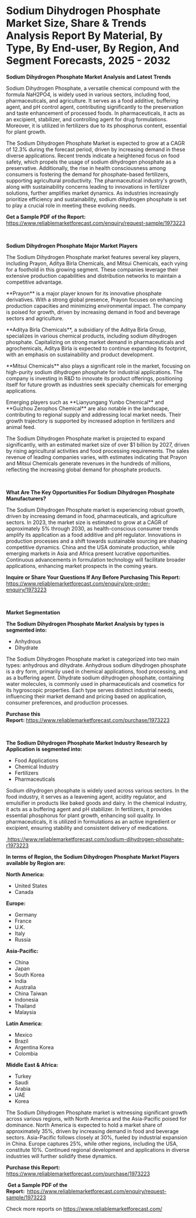 <p><h1>Sodium Dihydrogen Phosphate Market Size, Share & Trends Analysis Report By Material, By Type, By End-user, By Region, And Segment Forecasts, 2025 - 2032</h1></p><p><strong>Sodium Dihydrogen Phosphate Market Analysis and Latest Trends</strong></p>
<p><p>Sodium Dihydrogen Phosphate, a versatile chemical compound with the formula NaH2PO4, is widely used in various sectors, including food, pharmaceuticals, and agriculture. It serves as a food additive, buffering agent, and pH control agent, contributing significantly to the preservation and taste enhancement of processed foods. In pharmaceuticals, it acts as an excipient, stabilizer, and controlling agent for drug formulations. Moreover, it is utilized in fertilizers due to its phosphorus content, essential for plant growth.</p><p>The Sodium Dihydrogen Phosphate Market is expected to grow at a CAGR of 12.3% during the forecast period, driven by increasing demand in these diverse applications. Recent trends indicate a heightened focus on food safety, which propels the usage of sodium dihydrogen phosphate as a preservative. Additionally, the rise in health consciousness among consumers is fostering the demand for phosphate-based fertilizers, supporting agricultural productivity. The pharmaceutical industry's growth, along with sustainability concerns leading to innovations in fertilizer solutions, further amplifies market dynamics. As industries increasingly prioritize efficiency and sustainability, sodium dihydrogen phosphate is set to play a crucial role in meeting these evolving needs.</p></p>
<p><strong>Get a Sample PDF of the Report:&nbsp;</strong> <a href="https://www.reliablemarketforecast.com/enquiry/request-sample/1973223?utm_campaign=2200&utm_medium=2&utm_source=Github&utm_content=ia&utm_term=31012025&utm_id=sodium-dihydrogen-phosphate">https://www.reliablemarketforecast.com/enquiry/request-sample/1973223</a></p>
<p>&nbsp;</p>
<p><strong>Sodium Dihydrogen Phosphate Major Market Players</strong></p>
<p><p>The Sodium Dihydrogen Phosphate market features several key players, including Prayon, Aditya Birla Chemicals, and Mitsui Chemicals, each vying for a foothold in this growing segment. These companies leverage their extensive production capabilities and distribution networks to maintain a competitive advantage.</p><p>**Prayon** is a major player known for its innovative phosphate derivatives. With a strong global presence, Prayon focuses on enhancing production capacities and minimizing environmental impact. The company is poised for growth, driven by increasing demand in food and beverage sectors and agriculture.</p><p>**Aditya Birla Chemicals**, a subsidiary of the Aditya Birla Group, specializes in various chemical products, including sodium dihydrogen phosphate. Capitalizing on strong market demand in pharmaceuticals and agrochemicals, Aditya Birla is expected to continue expanding its footprint, with an emphasis on sustainability and product development.</p><p>**Mitsui Chemicals** also plays a significant role in the market, focusing on high-purity sodium dihydrogen phosphate for industrial applications. The company is investing in R&D to innovate its product offerings, positioning itself for future growth as industries seek specialty chemicals for emerging applications.</p><p>Emerging players such as **Lianyungang Yunbo Chemical** and **Guizhou Zerophos Chemical** are also notable in the landscape, contributing to regional supply and addressing local market needs. Their growth trajectory is supported by increased adoption in fertilizers and animal feed.</p><p>The Sodium Dihydrogen Phosphate market is projected to expand significantly, with an estimated market size of over $1 billion by 2027, driven by rising agricultural activities and food processing requirements. The sales revenue of leading companies varies, with estimates indicating that Prayon and Mitsui Chemicals generate revenues in the hundreds of millions, reflecting the increasing global demand for phosphate products.</p></p>
<p>&nbsp;</p>
<p><strong>What Are The Key Opportunities For Sodium Dihydrogen Phosphate Manufacturers?</strong></p>
<p><p>The Sodium Dihydrogen Phosphate market is experiencing robust growth, driven by increasing demand in food, pharmaceuticals, and agriculture sectors. In 2023, the market size is estimated to grow at a CAGR of approximately 5% through 2030, as health-conscious consumer trends amplify its application as a food additive and pH regulator. Innovations in production processes and a shift towards sustainable sourcing are shaping competitive dynamics. China and the USA dominate production, while emerging markets in Asia and Africa present lucrative opportunities. Continuous advancements in formulation technology will facilitate broader applications, enhancing market prospects in the coming years.</p></p>
<p><strong>Inquire or Share Your Questions If Any Before Purchasing This Report:</strong> <a href="https://www.reliablemarketforecast.com/enquiry/pre-order-enquiry/1973223?utm_campaign=2200&utm_medium=2&utm_source=Github&utm_content=ia&utm_term=31012025&utm_id=sodium-dihydrogen-phosphate">https://www.reliablemarketforecast.com/enquiry/pre-order-enquiry/1973223</a></p>
<p>&nbsp;</p>
<p><strong>Market Segmentation</strong></p>
<p><strong>The Sodium Dihydrogen Phosphate Market Analysis by types is segmented into:</strong></p>
<p><ul><li>Anhydrous</li><li>Dihydrate</li></ul></p>
<p><p>The Sodium Dihydrogen Phosphate market is categorized into two main types: anhydrous and dihydrate. Anhydrous sodium dihydrogen phosphate is a dry form, primarily used in chemical applications, food processing, and as a buffering agent. Dihydrate sodium dihydrogen phosphate, containing water molecules, is commonly used in pharmaceuticals and cosmetics for its hygroscopic properties. Each type serves distinct industrial needs, influencing their market demand and pricing based on application, consumer preferences, and production processes.</p></p>
<p><strong>Purchase this Report:&nbsp;</strong><a href="https://www.reliablemarketforecast.com/purchase/1973223?utm_campaign=2200&utm_medium=2&utm_source=Github&utm_content=ia&utm_term=31012025&utm_id=sodium-dihydrogen-phosphate">https://www.reliablemarketforecast.com/purchase/1973223</a></p>
<p>&nbsp;</p>
<p><strong>The Sodium Dihydrogen Phosphate Market Industry Research by Application is segmented into:</strong></p>
<p><ul><li>Food Applications</li><li>Chemical Industry</li><li>Fertilizers</li><li>Pharmaceuticals</li></ul></p>
<p><p>Sodium dihydrogen phosphate is widely used across various sectors. In the food industry, it serves as a leavening agent, acidity regulator, and emulsifier in products like baked goods and dairy. In the chemical industry, it acts as a buffering agent and pH stabilizer. In fertilizers, it provides essential phosphorus for plant growth, enhancing soil quality. In pharmaceuticals, it is utilized in formulations as an active ingredient or excipient, ensuring stability and consistent delivery of medications.</p></p>
<p><a href="https://www.reliablemarketforecast.com/sodium-dihydrogen-phosphate-r1973223?utm_campaign=2200&utm_medium=2&utm_source=Github&utm_content=ia&utm_term=31012025&utm_id=sodium-dihydrogen-phosphate">&nbsp;https://www.reliablemarketforecast.com/sodium-dihydrogen-phosphate-r1973223</a></p>
<p><strong>In terms of Region, the Sodium Dihydrogen Phosphate Market Players available by Region are:</strong></p>
<p>
    <p> <strong> North America: </strong>
        <ul>
            <li>United States</li>
            <li>Canada</li>
        </ul>
        </p> 
    <p> <strong> Europe: </strong>
        <ul>
            <li>Germany</li>
            <li>France</li>
            <li>U.K.</li>
            <li>Italy</li>
            <li>Russia</li>
        </ul>
        </p> 
    <p> <strong> Asia-Pacific: </strong>
        <ul>
            <li>China</li>
            <li>Japan</li>
            <li>South Korea</li>
            <li>India</li>
            <li>Australia</li>
            <li>China Taiwan</li>
            <li>Indonesia</li>
            <li>Thailand</li>
            <li>Malaysia</li>
        </ul>
        </p> 
    <p> <strong> Latin America: </strong>
        <ul>
            <li>Mexico</li>
            <li>Brazil</li>
            <li>Argentina Korea</li>
            <li>Colombia</li>
        </ul>
        </p> 
    <p> <strong> Middle East & Africa: </strong>
        <ul>
            <li>Turkey</li>
            <li>Saudi</li>
            <li>Arabia</li>
            <li>UAE</li>
            <li>Korea</li>
        </ul>
    </p>
    </p>
<p><p>The Sodium Dihydrogen Phosphate market is witnessing significant growth across various regions, with North America and the Asia-Pacific poised for dominance. North America is expected to hold a market share of approximately 35%, driven by increasing demand in food and beverage sectors. Asia-Pacific follows closely at 30%, fueled by industrial expansion in China. Europe captures 25%, while other regions, including the USA, constitute 10%. Continued regional development and applications in diverse industries will further solidify these dynamics.</p></p>
<p><strong>Purchase this Report: </strong><a href="https://www.reliablemarketforecast.com/purchase/1973223?utm_campaign=2200&utm_medium=2&utm_source=Github&utm_content=ia&utm_term=31012025&utm_id=sodium-dihydrogen-phosphate">https://www.reliablemarketforecast.com/purchase/1973223</a></p>
<p>&nbsp;<strong>Get a Sample PDF of the Report:&nbsp;&nbsp;</strong><a href="https://www.reliablemarketforecast.com/enquiry/request-sample/1973223?utm_campaign=2200&utm_medium=2&utm_source=Github&utm_content=ia&utm_term=31012025&utm_id=sodium-dihydrogen-phosphate">https://www.reliablemarketforecast.com/enquiry/request-sample/1973223</a></p>
<p><strong></strong></p>
<p>Check more reports on <a href="https://www.reliablemarketforecast.com/?utm_campaign=2200&utm_medium=2&utm_source=Github&utm_content=ia&utm_term=31012025&utm_id=sodium-dihydrogen-phosphate">https://www.reliablemarketforecast.com/</a></p>